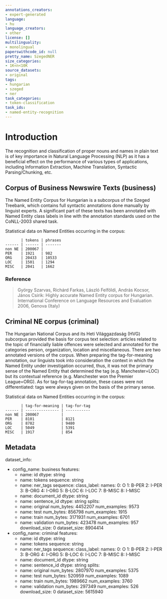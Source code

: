 ```yaml
---
annotations_creators:
- expert-generated
language:
- hu
language_creators:
- other
license: []
multilinguality:
- monolingual
paperswithcode_id: null
pretty_name: SzegedNER
size_categories:
- 1K<n<10K
source_datasets:
- original
tags:
- hungarian
- szeged
- ner
task_categories:
- token-classification
task_ids:
- named-entity-recognition
---
```


# Introduction

The recognition and classification of proper nouns and names in plain text is of key importance in Natural Language Processing (NLP) as it has a beneficial effect on the performance of various types of applications, including Information Extraction, Machine Translation, Syntactic Parsing/Chunking, etc.

## Corpus of Business Newswire Texts (business)

The Named Entity Corpus for Hungarian is a subcorpus of the Szeged Treebank, which contains full syntactic annotations done manually by linguist experts. A significant part of these texts has been annotated with Named Entity class labels in line with the annotation standards used on the CoNLL-2003 shared task.

Statistical data on Named Entities occurring in the corpus:

```
       | tokens | phrases
------ | ------ | -------
non NE | 200067 | 	 
PER    | 1921   | 982
ORG    | 20433  | 10533
LOC    | 1501   | 1294
MISC   | 2041   | 1662
```

### Reference

> György Szarvas, Richárd Farkas, László Felföldi, András Kocsor, János Csirik: Highly accurate Named Entity corpus for Hungarian. International Conference on Language Resources and Evaluation 2006, Genova (Italy)

## Criminal NE corpus (criminal)

The Hungarian National Corpus and its Heti Világgazdaság (HVG) subcorpus provided the basis for corpus text selection: articles related to the topic of financially liable offences were selected and annotated for the categories person, organization, location and miscellaneous.
There are two annotated versions of the corpus. When preparing the tag-for-meaning annotation, our linguists took into consideration the context in which the Named Entity under investigation occurred, thus, it was not the primary sense of the Named Entity that determined the tag (e.g. Manchester=LOC) but its contextual reference (e.g. Manchester won the Premier League=ORG). As for tag-for-tag annotation, these cases were not differentiated: tags were always given on the basis of the primary sense.

Statistical data on Named Entities occurring in the corpus:

```
       | tag-for-meaning | tag-for-tag
------ | --------------- | -----------
non NE | 200067          | 	 
PER    | 8101            | 8121
ORG    | 8782            | 9480
LOC    | 5049            | 5391
MISC   | 1917            | 854
```

## Metadata

dataset_info:
- config_name: business
  features:
  - name: id
    dtype: string
  - name: tokens
    sequence: string
  - name: ner_tags
    sequence:
      class_label:
        names:
          0: O
          1: B-PER
          2: I-PER
          3: B-ORG
          4: I-ORG
          5: B-LOC
          6: I-LOC
          7: B-MISC
          8: I-MISC
  - name: document_id
    dtype: string
  - name: sentence_id
    dtype: string
  splits:
  - name: original
    num_bytes: 4452207
    num_examples: 9573
  - name: test
    num_bytes: 856798
    num_examples: 1915
  - name: train
    num_bytes: 3171931
    num_examples: 6701
  - name: validation
    num_bytes: 423478
    num_examples: 957
  download_size: 0
  dataset_size: 8904414
- config_name: criminal
  features:
  - name: id
    dtype: string
  - name: tokens
    sequence: string
  - name: ner_tags
    sequence:
      class_label:
        names:
          0: O
          1: B-PER
          2: I-PER
          3: B-ORG
          4: I-ORG
          5: B-LOC
          6: I-LOC
          7: B-MISC
          8: I-MISC
  - name: document_id
    dtype: string
  - name: sentence_id
    dtype: string
  splits:
  - name: original
    num_bytes: 2807970
    num_examples: 5375
  - name: test
    num_bytes: 520959
    num_examples: 1089
  - name: train
    num_bytes: 1989662
    num_examples: 3760
  - name: validation
    num_bytes: 297349
    num_examples: 526
  download_size: 0
  dataset_size: 5615940

